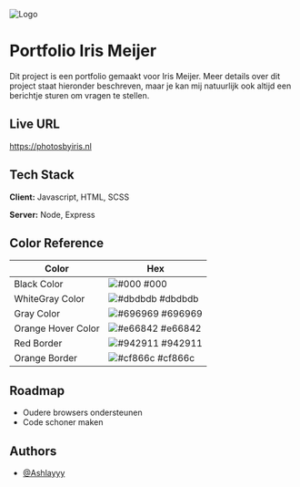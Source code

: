 ![Logo](https://photosbyiris.nl/img/Images%20-%20Index/LogoIrisMeijer.jpg)


# Portfolio Iris Meijer

Dit project is een portfolio gemaakt voor Iris Meijer. Meer details over dit project staat hieronder beschreven, maar je kan mij natuurlijk ook altijd een berichtje sturen om vragen te stellen.

## Live URL

https://photosbyiris.nl


## Tech Stack

**Client:** Javascript, HTML, SCSS

**Server:** Node, Express

## Color Reference

| Color             | Hex                                                                |
| ----------------- | ------------------------------------------------------------------ |
| Black Color | ![#000](https://via.placeholder.com/10/000?text=+) #000 |
| WhiteGray Color | ![#dbdbdb](https://via.placeholder.com/10/dbdbdb?text=+) #dbdbdb |
| Gray Color | ![#696969](https://via.placeholder.com/10/696969?text=+) #696969 |
| Orange Hover Color | ![#e66842](https://via.placeholder.com/10/e66842?text=+) #e66842 |
| Red Border | ![#942911](https://via.placeholder.com/10/942911?text=+) #942911 |
| Orange Border | ![#cf866c](https://via.placeholder.com/10/cf866c?text=+) #cf866c |

## Roadmap

- Oudere browsers ondersteunen
- Code schoner maken


## Authors

- [@Ashlayyy](https://www.github.com/Ashlayyy)


